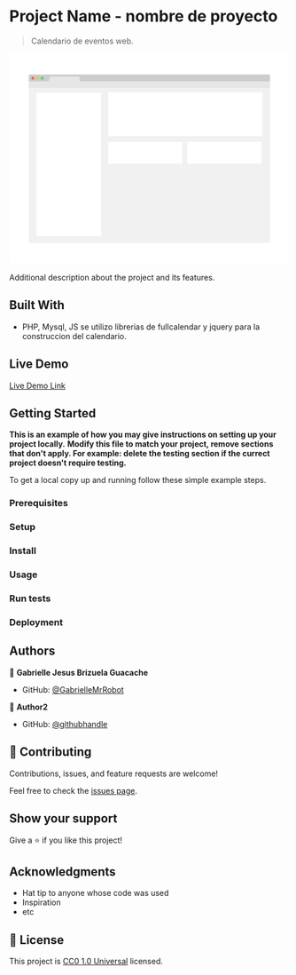 

# Project Name - nombre de proyecto

> Calendario de eventos web.

![screenshot](./app_screenshot.png)

Additional description about the project and its features.

## Built With

- PHP, Mysql, JS se utilizo librerias de fullcalendar y jquery para la construccion del calendario.

## Live Demo

[Live Demo Link](https://livedemo.com)


## Getting Started

**This is an example of how you may give instructions on setting up your project locally.**
**Modify this file to match your project, remove sections that don't apply. For example: delete the testing section if the currect project doesn't require testing.**


To get a local copy up and running follow these simple example steps.

### Prerequisites

### Setup

### Install

### Usage

### Run tests

### Deployment



## Authors

👤 **Gabrielle Jesus Brizuela Guacache**

- GitHub: [@GabrielleMrRobot](https://github.com/GabrielleMrRobot])

👤 **Author2**

- GitHub: [@githubhandle](https://github.com/githubhandle)

## 🤝 Contributing

Contributions, issues, and feature requests are welcome!

Feel free to check the [issues page](issues/).

## Show your support

Give a ⭐️ if you like this project!

## Acknowledgments

- Hat tip to anyone whose code was used
- Inspiration
- etc

## 📝 License

This project is [CC0 1.0 Universal](LICENSE) licensed.
